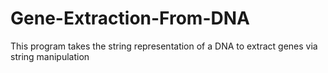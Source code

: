 # Gene-Extraction-From-DNA
This program takes the string representation of a DNA to extract genes via string manipulation
